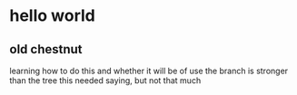 # hello world

## old chestnut

learning how to do this and whether it will be of use
the branch is stronger than the tree
this needed saying, but not that much
